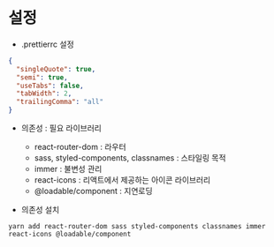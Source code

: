 # 설정

- .prettierrc 설정

```json
{
  "singleQuote": true,
  "semi": true,
  "useTabs": false,
  "tabWidth": 2,
  "trailingComma": "all"
}
```

- 의존성 : 필요 라이브러리

  - react-router-dom : 라우터
  - sass, styled-components, classnames : 스타일링 목적
  - immer : 불변성 관리
  - react-icons : 리액트에서 제공하는 아이콘 라이브러리
  - @loadable/component : 지연로딩

- 의존성 설치

```
yarn add react-router-dom sass styled-components classnames immer react-icons @loadable/component
```
